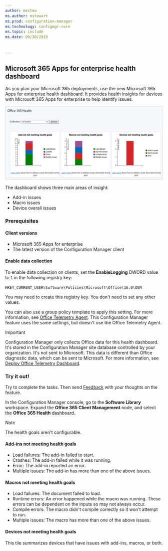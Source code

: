 ```yaml
---
author: mestew
ms.author: mstewart
ms.prod: configuration-manager
ms.technology: configmgr-core
ms.topic: include
ms.date: 09/30/2019


---
```


## <a name="bkmk_o365health"></a> Microsoft 365 Apps for enterprise health dashboard

<!--4488301-->

As you plan your Microsoft 365 deployments, use the new Microsoft 365 Apps for enterprise health dashboard. It provides health insights for devices with Microsoft 365 Apps for enterprise to help identify issues.

![Screenshot of Office 365 ProPlus health dashboard](../../media/4488301-o365-health.png)

The dashboard shows three main areas of insight:

- Add-in issues
- Macro issues
- Device overall issues

### Prerequisites

#### Client versions

- Microsoft 365 Apps for enterprise
- The latest version of the Configuration Manager client

#### Enable data collection

To enable data collection on clients, set the **EnableLogging** DWORD value to `1` in the following registry key:

`HKEY_CURRENT_USER\Software\Policies\Microsoft\Office\16.0\OSM`

You may need to create this registry key. You don't need to set any other values.

You can also use a group policy template to apply this setting. For more information, see [Office Telemetry Agent](https://docs.microsoft.com/deployoffice/compat/deploy-telemetry-dashboard#office-telemetry-agent). This Configuration Manager feature uses the same settings, but doesn't use the Office Telemetry Agent.

> [!IMPORTANT]
> Configuration Manager only collects Office data for this health dashboard. It's stored in the Configuration Manager site database controlled by your organization. It's not sent to Microsoft. This data is different than Office diagnostic data, which can be sent to Microsoft. For more information, see [Deploy Office Telemetry Dashboard](https://docs.microsoft.com/deployoffice/compat/deploy-telemetry-dashboard).

### Try it out!

Try to complete the tasks. Then send [Feedback](../../../../understand/find-help.md#product-feedback) with your thoughts on the feature.

In the Configuration Manager console, go to the **Software Library** workspace. Expand the **Office 365 Client Management** node, and select the **Office 365 Health** dashboard.

> [!NOTE]
> The health goals aren't configurable.

#### Add-ins not meeting health goals

- Load failures: The add-in failed to start.
- Crashes: The add-in failed while it was running.
- Error: The add-in reported an error.
- Multiple issues: The add-in has more than one of the above issues.

#### Macros not meeting health goals

- Load failures: The document failed to load.
- Runtime errors: An error happened while the macro was running. These errors can be dependent on the inputs so may not always occur.
- Compile errors: The macro didn't compile correctly so it won't attempt to run.
- Multiple issues: The macro has more than one of the above issues.

#### Devices not meeting health goals

This tile summarizes devices that have issues with add-ins, macros, or both.
